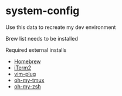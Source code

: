 # system-config

Use this data to recreate my dev environment

Brew list needs to be installed

Required external installs
* [Homebrew](https://brew.sh/)
* [iTerm2](https://www.iterm2.com/)
* [vim-plug](https://github.com/junegunn/vim-plug)
* [oh-my-tmux](https://github.com/gpakosz/.tmux)
* [oh-my-zsh](https://github.com/robbyrussell/oh-my-zsh)
